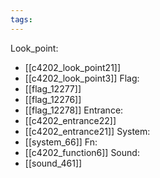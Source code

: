 ```yaml
---
tags:
---
```

Look_point:
- [[c4202_look_point21]]
- [[c4202_look_point3]]
Flag:
- [[flag_12277]]
- [[flag_12276]]
- [[flag_12278]]
Entrance:
- [[c4202_entrance22]]
- [[c4202_entrance21]]
System:
- [[system_66]]
Fn:
- [[c4202_function6]]
Sound:
- [[sound_461]]
